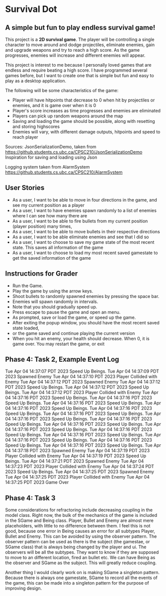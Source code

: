 
# Survival Dot

## A simple but fun to play endless survival game!

This project is a **2D survival game**. The player will be controlling a single character to move around and dodge
projectiles, eliminate enemies, gain and upgrade weapons and try to reach a high score. As the game progresses, enemies
will increase and different enemies will appear.

This project is interest to me because I personally loved games that are endless and require beating a high score. 
I have programmed several games before, but I want to create one that is simple but fun and easy to play as a desktop 
application.

The following will be some characteristics of the game:
- Player will have hitpoints that decrease to 0 when hit by projectiles or enemies, and it is game over when it is 0
- Player's score increases as time progresses and enemies are eliminated
- Players can pick up random weapons around the map
- Saving and loading the game should be possible, along with resetting and storing highscores
- Enemies will vary, with different damage outputs, hitpoints and speed to reach player

Sources:
JsonSerializationDemo, taken from https://github.students.cs.ubc.ca/CPSC210/JsonSerializationDemo
Inspiration for saving and loading using Json

Logging system taken from AlarmSystem https://github.students.cs.ubc.ca/CPSC210/AlarmSystem

## User Stories
- As a user, I want to be able to move in four directions in the game, and see my current position as a player
- As a user, I want to have enemies spawn randomly to a list of enemies where I can see how many there are
- As a user, I want to be able to fire bullets from my current position (player position) many times,
- As a user, I want to be able to move bullets in their respective directions 
- As a user, I want to be able eliminate enemies and see that I did so
- As a user, I want to choose to save my game state of the most recent state. This saves all information of the game 
- As a user, I want to choose to load my most recent saved gamestate to get the saved information of the game


## Instructions for Grader
- Run the Game.
- Play the game by using the arrow keys.
- Shoot bullets to randomly spawned enemies by pressing the space bar.
- Enemies will spawn randomly in intervals.
- Note that you should gradually speed up.
- Press escape to pause the game and open an menu.
- As prompted, save or load the game, or speed up the game.
- After exiting the popup window, you should have the most recent saved state loaded, 
- or the game saved and continue playing the current version
- When you hit an enemy, your health should decrease. When 0, it is game over. You may restart the game, or exit

## Phase 4: Task 2, Example Event Log
Tue Apr 04 14:37:07 PDT 2023
Speed Up Beings.
Tue Apr 04 14:37:09 PDT 2023
Spawned Enemy
Tue Apr 04 14:37:10 PDT 2023
Player Collided with Enemy
Tue Apr 04 14:37:12 PDT 2023
Spawned Enemy
Tue Apr 04 14:37:12 PDT 2023
Speed Up Beings.
Tue Apr 04 14:37:12 PDT 2023
Speed Up Beings.
Tue Apr 04 14:37:12 PDT 2023
Player Collided with Enemy
Tue Apr 04 14:37:16 PDT 2023
Speed Up Beings.
Tue Apr 04 14:37:16 PDT 2023
Speed Up Beings.
Tue Apr 04 14:37:16 PDT 2023
Speed Up Beings.
Tue Apr 04 14:37:16 PDT 2023
Speed Up Beings.
Tue Apr 04 14:37:16 PDT 2023
Speed Up Beings.
Tue Apr 04 14:37:16 PDT 2023
Speed Up Beings.
Tue Apr 04 14:37:16 PDT 2023
Speed Up Beings.
Tue Apr 04 14:37:16 PDT 2023
Speed Up Beings.
Tue Apr 04 14:37:16 PDT 2023
Speed Up Beings.
Tue Apr 04 14:37:16 PDT 2023
Speed Up Beings.
Tue Apr 04 14:37:16 PDT 2023
Speed Up Beings.
Tue Apr 04 14:37:16 PDT 2023
Speed Up Beings.
Tue Apr 04 14:37:16 PDT 2023
Speed Up Beings.
Tue Apr 04 14:37:16 PDT 2023
Speed Up Beings.
Tue Apr 04 14:37:16 PDT 2023
Speed Up Beings.
Tue Apr 04 14:37:18 PDT 2023
Spawned Enemy
Tue Apr 04 14:37:19 PDT 2023
Player Collided with Enemy
Tue Apr 04 14:37:19 PDT 2023
Speed Up Beings.
Tue Apr 04 14:37:21 PDT 2023
Spawned Enemy
Tue Apr 04 14:37:23 PDT 2023
Player Collided with Enemy
Tue Apr 04 14:37:24 PDT 2023
Speed Up Beings.
Tue Apr 04 14:37:25 PDT 2023
Spawned Enemy
Tue Apr 04 14:37:25 PDT 2023
Player Collided with Enemy
Tue Apr 04 14:37:25 PDT 2023
Game Over

## Phase 4: Task 3

Some considerations for refractoring include decreasing coupling in the model class. Right now,
the bulk of the mechanics of the game is included in the SGame and Being class. Player, Bullet and Enemy
are almost mere placeholders, with little to no difference between them. I feel this is not good, because
one error in Being causes an error for all subtypes Player, Bullet and Enemy. This can be
avoided by using the observer pattern. The observer pattern can be used as there is the subject (the gamestae, 
or SGame class) that is always being changed by the player and ui. The observers will be all the subtypes. 
They want to know if they are supposed to move to an different location, fired an bullet etc.
We can have Being as the observer and SGame as the subject. This will greatly reduce coupling.

Another thing I would clearly work on is making SGame a singleton pattern. Because there is always one
gamestate, SGame to record all the events of the game, this can be made into a singleton pattern
for the purpose of improving design. 
